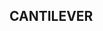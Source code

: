 <!DOCTYPE html>
<html lang="en">
<head>
    <meta charset="utf-8">
    <meta name="viewport" content="width=device-width, initial-scale=1">
    <meta http-equiv="X-UA-Compatible" content="IE=edge">
    <meta name="author" content="Liam Davison">
    <meta name="generator" content="cantilevers">
    <title>Cantilever</title>
    <link rel="stylesheet" href="css/style.css">
</head>
<body>
<section id="banner" class="">
    <div class="">
        <h1 class=""><span class="">CANTILEVER</span></h1>
    </div>
</section>
<section id="body">
    
</section>
<aside>
    
</aside>
<aside>
    
</aside>
</body>
</html>